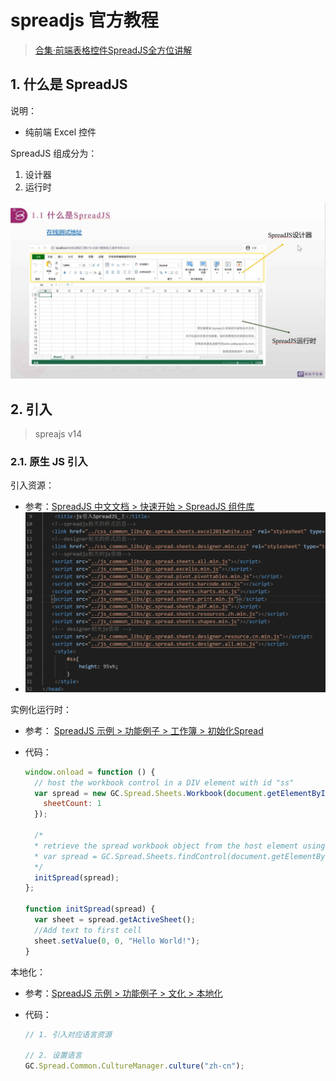 <!--#region
@author 吴钦飞
@email wuqinfei@qq.com
@create date 2024-04-18 21:59:01
@modify date 2024-04-18 22:02:13
@desc [description]
#endregion-->

# spreadjs 官方教程

>[合集·前端表格控件SpreadJS全方位讲解](https://space.bilibili.com/1770065335/channel/collectiondetail?sid=89442&spm_id_from=333.788.0.0)

## 1. 什么是 SpreadJS

说明：

* 纯前端 Excel 控件

SpreadJS 组成分为：

1. 设计器
2. 运行时

![doc_01](./images/doc_01.jpg)

## 2. 引入

>spreajs v14

### 2.1. 原生 JS 引入

引入资源：

* 参考：[SpreadJS 中文文档 > 快速开始 > SpreadJS 组件库](https://demo.grapecity.com.cn/spreadjs/help/docs/getstarted/modules)
* ![doc_02_import_js](./images/doc_02_import_js.png)

实例化运行时：

* 参考： [SpreadJS 示例 > 功能例子 > 工作簿 > 初始化Spread](https://demo.grapecity.com.cn/spreadjs/SpreadJSTutorial/features/workbook/initialization/purejs)
* 代码：

    ```js
    window.onload = function () {
      // host the workbook control in a DIV element with id "ss"
      var spread = new GC.Spread.Sheets.Workbook(document.getElementById('ss'), {
        sheetCount: 1
      });

      /*
      * retrieve the spread workbook object from the host element using findControl static method.
      * var spread = GC.Spread.Sheets.findControl(document.getElementById('ss'));
      */
      initSpread(spread);
    };

    function initSpread(spread) {
      var sheet = spread.getActiveSheet();
      //Add text to first cell
      sheet.setValue(0, 0, "Hello World!");
    }
    ```

本地化：

* 参考：[SpreadJS 示例 > 功能例子 > 文化 > 本地化](https://demo.grapecity.com.cn/spreadjs/SpreadJSTutorial/features/culture/localization/purejs)
* 代码：

    ```js
    // 1. 引入对应语言资源

    // 2. 设置语言
    GC.Spread.Common.CultureManager.culture("zh-cn");
    ```
